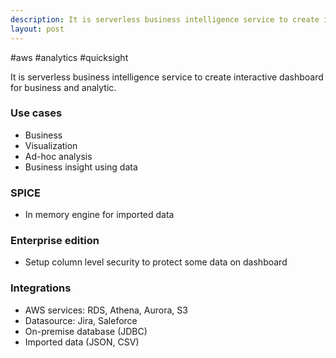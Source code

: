 ```yaml
---
description: It is serverless business intelligence service to create interactive dashboard for business and analytic.
layout: post
---
```


#aws #analytics #quicksight

It is serverless business intelligence service to create interactive dashboard for business and analytic.

### Use cases
- Business
- Visualization
- Ad-hoc analysis
- Business insight using data

### SPICE
- In memory engine for imported data

### Enterprise edition
- Setup column level security to protect some data on dashboard

### Integrations
- AWS services: RDS, Athena, Aurora, S3
- Datasource: Jira, Saleforce
- On-premise database (JDBC)
- Imported data (JSON, CSV)